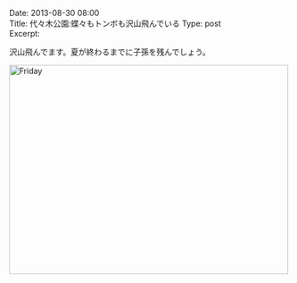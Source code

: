 Date: 2013-08-30 08:00  
Title: 代々木公園:蝶々もトンボも沢山飛んでいる
Type: post  
Excerpt: 


沢山飛んでます。夏が終わるまでに子孫を残んでしょう。

<a href="http://www.flickr.com/photos/hdknr/9630731777/" title="Friday by hidelafoglia, on Flickr"><img src="https://farm4.staticflickr.com/3799/9630731777_04972866df.jpg" width="500" height="375" alt="Friday"></a>  


